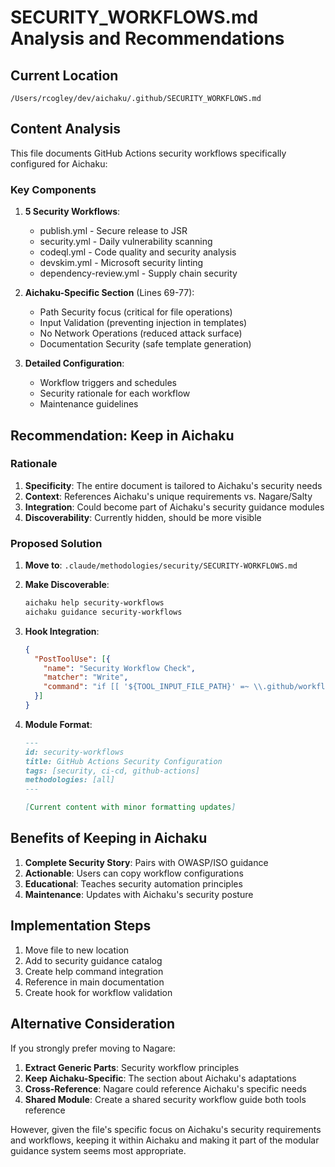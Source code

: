# SECURITY_WORKFLOWS.md Analysis and Recommendations

## Current Location
`/Users/rcogley/dev/aichaku/.github/SECURITY_WORKFLOWS.md`

## Content Analysis

This file documents GitHub Actions security workflows specifically configured for Aichaku:

### Key Components
1. **5 Security Workflows**:
   - publish.yml - Secure release to JSR
   - security.yml - Daily vulnerability scanning
   - codeql.yml - Code quality and security analysis
   - devskim.yml - Microsoft security linting
   - dependency-review.yml - Supply chain security

2. **Aichaku-Specific Section** (Lines 69-77):
   - Path Security focus (critical for file operations)
   - Input Validation (preventing injection in templates)
   - No Network Operations (reduced attack surface)
   - Documentation Security (safe template generation)

3. **Detailed Configuration**:
   - Workflow triggers and schedules
   - Security rationale for each workflow
   - Maintenance guidelines

## Recommendation: Keep in Aichaku

### Rationale

1. **Specificity**: The entire document is tailored to Aichaku's security needs
2. **Context**: References Aichaku's unique requirements vs. Nagare/Salty
3. **Integration**: Could become part of Aichaku's security guidance modules
4. **Discoverability**: Currently hidden, should be more visible

### Proposed Solution

1. **Move to**: `.claude/methodologies/security/SECURITY-WORKFLOWS.md`

2. **Make Discoverable**:
   ```bash
   aichaku help security-workflows
   aichaku guidance security-workflows
   ```

3. **Hook Integration**:
   ```json
   {
     "PostToolUse": [{
       "name": "Security Workflow Check",
       "matcher": "Write",
       "command": "if [[ '${TOOL_INPUT_FILE_PATH}' =~ \\.github/workflows/ ]]; then aichaku validate-security-workflow '${TOOL_INPUT_FILE_PATH}'; fi"
     }]
   }
   ```

4. **Module Format**:
   ```markdown
   ---
   id: security-workflows
   title: GitHub Actions Security Configuration
   tags: [security, ci-cd, github-actions]
   methodologies: [all]
   ---
   
   [Current content with minor formatting updates]
   ```

## Benefits of Keeping in Aichaku

1. **Complete Security Story**: Pairs with OWASP/ISO guidance
2. **Actionable**: Users can copy workflow configurations
3. **Educational**: Teaches security automation principles
4. **Maintenance**: Updates with Aichaku's security posture

## Implementation Steps

1. Move file to new location
2. Add to security guidance catalog
3. Create help command integration
4. Reference in main documentation
5. Create hook for workflow validation

## Alternative Consideration

If you strongly prefer moving to Nagare:

1. **Extract Generic Parts**: Security workflow principles
2. **Keep Aichaku-Specific**: The section about Aichaku's adaptations
3. **Cross-Reference**: Nagare could reference Aichaku's specific needs
4. **Shared Module**: Create a shared security workflow guide both tools reference

However, given the file's specific focus on Aichaku's security requirements and workflows, keeping it within Aichaku and making it part of the modular guidance system seems most appropriate.